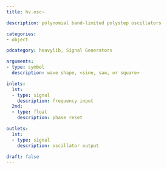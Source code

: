 ```yaml
---
title: hv.osc~

description: polynomial band-limited polystep oscillators

categories:
- object

pdcategory: heavylib, Signal Generators

arguments:
- type: symbol
  description: wave shape, <sine, saw, or square>

inlets:
  1st:
  - type: signal
    description: frequency input
  2nd:
  - type: float
    description: phase reset

outlets:
  1st:
  - type: signal
    description: oscillator output

draft: false
---
```


